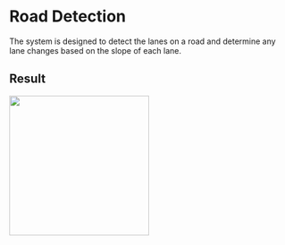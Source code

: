 # Road Detection

The system is designed to detect the lanes on a road and determine any lane changes based on the slope of each lane.

## Result
<img src="/media/result.gif" height="250"/> 
